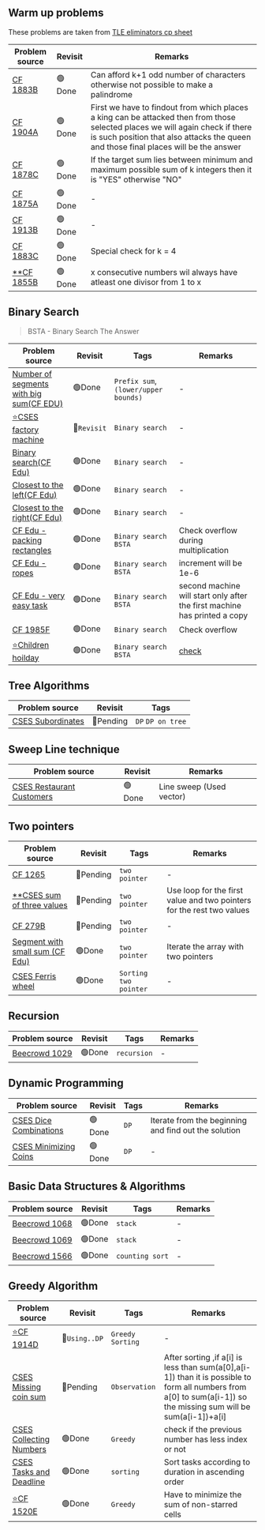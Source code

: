 ## Warm up problems

These problems are taken from [TLE eliminators cp sheet](https://www.tle-eliminators.com/cp-sheet)

|Problem source|Revisit|Remarks|
|--------------|-------|-------|
|[CF 1883B](https://codeforces.com/problemset/problem/1883/B)  | 🟢Done  | Can afford k+1 odd number of characters otherwise not possible to make a palindrome|
|[CF 1904A](https://codeforces.com/problemset/problem/1904/A)  | 🟢Done  |First we have to findout from which places a king can be attacked then from those selected places we will again check if there is such position that also attacks the queen and those final places will be the answer|
|[CF 1878C](https://codeforces.com/problemset/problem/1878/C)  | 🟢Done  |If the target sum lies between minimum and maximum possible sum of k integers then it is "YES" otherwise "NO"|
|[CF 1875A](https://codeforces.com/problemset/problem/1875/A)  | 🟢Done  |-|
|[CF 1913B](https://codeforces.com/problemset/problem/1913/B)  | 🟢Done  |-|
|[CF 1883C](https://codeforces.com/contest/1883/problem/C)     | 🟢Done  |Special check for k = 4|
|[**CF 1855B](https://codeforces.com/problemset/problem/1855/B)| 🟢Done  | x consecutive numbers wil always have atleast one divisor from 1 to x|

## Binary Search
> BSTA - Binary Search The Answer

|Problem source|Revisit|Tags|Remarks|
|--------------|-------|----|-------|
|[Number of segments with big sum(CF EDU)](https://codeforces.com/edu/course/2/lesson/9/2/practice/contest/307093/problem/D)|🟢Done|`Prefix sum`,`(lower/upper bounds)`|-|
|[⭐CSES factory machine](https://cses.fi/problemset/task/1620)| 🔴`Revisit` |`Binary search`|-|
|[Binary search(CF Edu)](https://codeforces.com/edu/course/2/lesson/6/1/practice/contest/283911/problem/A)|🟢Done|`Binary search`|-|
|[Closest to the left(CF Edu)](https://codeforces.com/edu/course/2/lesson/6/1/practice/contest/283911/problem/B)|🟢Done|`Binary search`|-|
|[Closest to the right(CF Edu)](https://codeforces.com/edu/course/2/lesson/6/1/practice/contest/283911/problem/C)|🟢Done|`Binary search`|-|
|[CF Edu - packing rectangles](https://codeforces.com/edu/course/2/lesson/6/2/practice/contest/283932/problem/A)|🟢Done|`Binary search` `BSTA`|Check overflow during multiplication|
|[CF Edu - ropes](https://codeforces.com/edu/course/2/lesson/6/2/practice/contest/283932/problem/B)|🟢Done|`Binary search`  `BSTA`|increment will be 1e-6|
|[CF Edu - very easy task](https://codeforces.com/edu/course/2/lesson/6/2/practice/contest/283932/problem/C)|🟢Done|`Binary search`  `BSTA`|second machine will start only after the first machine has printed a copy|
|[CF 1985F ](https://codeforces.com/contest/1985/problem/F)|🟢Done|`Binary search`|Check overflow|
|[⭐Children hoilday](https://codeforces.com/edu/course/2/lesson/6/2/practice/contest/283932/problem/D)|🟢Done|`Binary search`  `BSTA`|[check](https://github.com/khalid586/Preparation/tree/main/Binary%20Search#children-holiday)|

## Tree Algorithms

| Problem source | Revisit| Tags |
| --- | --- | --- |
|[CSES Subordinates](https://cses.fi/problemset/task/1674) | 🔴Pending | `DP` `DP on tree` |

## Sweep Line technique

|Problem source|Revisit|Remarks|
|--------------|-------|-------|
|[CSES Restaurant Customers](https://cses.fi/problemset/task/1619)| 🟢Done |Line sweep (Used vector)|

## Two pointers

|Problem source|Revisit|Tags|Remarks|
|--------------|-------|----|-------|
|[CF 1265](https://codeforces.com/contest/1265/problem/B)| 🔴Pending |`two pointer`|-|
|[**CSES sum of three values](https://cses.fi/problemset/task/1641)| 🔴Pending |`two pointer`|Use loop for the first value and two pointers for the rest two values|
|[CF 279B](https://codeforces.com/problemset/problem/279/B)| 🔴Pending |`two pointer`|-|
|[Segment with small sum (CF Edu)](https://codeforces.com/edu/course/2/lesson/9/2/practice/contest/307093/problem/A)|🟢Done|`two pointer`|Iterate the array with two pointers|
|[CSES Ferris wheel](https://cses.fi/problemset/task/1090)| 🟢Done |`Sorting` `two pointer`|-|

## Recursion

|Problem source|Revisit|Tags| Remarks|
|--------------|-------|----|--------|
|[Beecrowd 1029](https://judge.beecrowd.com/en/problems/view/1029)| 🟢Done |`recursion`|-|

## Dynamic Programming

|Problem source|Revisit|Tags| Remarks|
|--------------|-------|----|--------|
|[CSES Dice Combinations](https://cses.fi/problemset/task/1633)| 🟢Done |`DP`|Iterate from the beginning and find out the solution|
|[CSES Minimizing Coins](https://cses.fi/problemset/task/1634) | 🟢Done |`DP`|-|

## Basic Data Structures & Algorithms

|Problem source|Revisit|Tags| Remarks|
|--------------|-------|----|--------|
|[Beecrowd 1068](https://judge.beecrowd.com/en/problems/view/1068)| 🟢Done |`stack`|-|
|[Beecrowd 1069](https://judge.beecrowd.com/en/problems/view/1069)| 🟢Done |`stack`|-|
|[Beecrowd 1566](https://judge.beecrowd.com/en/problems/view/1566)| 🟢Done |`counting sort`|-|


## Greedy Algorithm

|Problem source|Revisit|Tags|Remarks|
|--------------|-------|----|-------|
|[⭐CF 1914D](https://codeforces.com/contest/1914/problem/D)| 🔴`Using..DP` |`Greedy` `Sorting`| - |
|[CSES Missing coin sum](https://cses.fi/problemset/task/2183)| 🔴Pending | `Observation` | After sorting ,if a[i] is less than sum(a[0],a[i-1]) than it is possible to form all numbers from a[0] to sum(a[i-1]) so the missing sum will be sum(a[i-1])+a[i]|
|[CSES Collecting Numbers](https://cses.fi/problemset/task/2216)| 🟢Done | `Greedy` | check if the previous number has less index or not|
|[CSES Tasks and Deadline](https://cses.fi/problemset/task/1630)| 🟢Done | `sorting` | Sort tasks according to duration in ascending order|
|[⭐CF 1520E](https://codeforces.com/problemset/problem/1520/E)| 🟢Done |`Greedy` |Have to minimize the sum of non-starred cells|


<!-- 🟢 🔴-->


